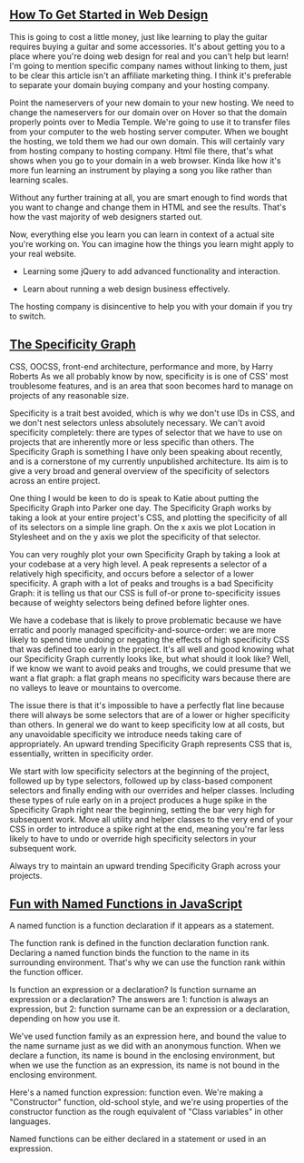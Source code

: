 [How To Get Started in Web Design](http://css-tricks.com/get-started-web-design/)
---
This is going to cost a little money, just like learning to play the guitar requires buying a guitar and some accessories. It's about getting you to a place where you're doing web design for real and you can't help but learn! 
I'm going to mention specific company names without linking to them, just to be clear this article isn't an affiliate marketing thing. 
I think it's preferable to separate your domain buying company and your hosting company. 

Point the nameservers of your new domain to your new hosting.
We need to change the nameservers for our domain over on Hover so that the domain properly points over to Media Temple.
We're going to use it to transfer files from your computer to the web hosting server computer.
When we bought the hosting, we told them we had our own domain.
This will certainly vary from hosting company to hosting company.
Html file there, that's what shows when you go to your domain in a web browser.
Kinda like how it's more fun learning an instrument by playing a song you like rather than learning scales.

Without any further training at all, you are smart enough to find words that you want to change and change them in HTML and see the results.
That's how the vast majority of web designers started out.

Now, everything else you learn you can learn in context of a actual site you're working on.
You can imagine how the things you learn might apply to your real website.

- Learning some jQuery to add advanced functionality and interaction.

- Learn about running a web design business effectively.

The hosting company is disincentive to help you with your domain if you try to switch.

[The Specificity Graph](http://csswizardry.com/2014/10/the-specificity-graph/)
--

CSS, OOCSS, front-end architecture, performance and more, by Harry Roberts
As we all probably know by now, specificity is is one of CSS' most troublesome features, and is an area that soon becomes hard to manage on projects of any reasonable size.

Specificity is a trait best avoided, which is why we don't use IDs in CSS, and we don't nest selectors unless absolutely necessary. 
We can't avoid specificity completely: there are types of selector that we have to use on projects that are inherently more or less specific than others.
The Specificity Graph is something I have only been speaking about recently, and is a cornerstone of my currently unpublished architecture.
Its aim is to give a very broad and general overview of the specificity of selectors across an entire project.

One thing I would be keen to do is speak to Katie about putting the Specificity Graph into Parker one day.
The Specificity Graph works by taking a look at your entire project's CSS, and plotting the specificity of all of its selectors on a simple line graph.
On the x axis we plot Location in Stylesheet and on the y axis we plot the specificity of that selector.

You can very roughly plot your own Specificity Graph by taking a look at your codebase at a very high level.
A peak represents a selector of a relatively high specificity, and occurs before a selector of a lower specificity.
A graph with a lot of peaks and troughs is a bad Specificity Graph: it is telling us that our CSS is full of-or prone to-specificity issues because of weighty selectors being defined before lighter ones.

We have a codebase that is likely to prove problematic because we have erratic and poorly managed specificity-and-source-order: we are more likely to spend time undoing or negating the effects of high specificity CSS that was defined too early in the project.
It's all well and good knowing what our Specificity Graph currently looks like, but what should it look like? Well, if we know we want to avoid peaks and troughs, we could presume that we want a flat graph: a flat graph means no specificity wars because there are no valleys to leave or mountains to overcome.

The issue there is that it's impossible to have a perfectly flat line because there will always be some selectors that are of a lower or higher specificity than others.
In general we do want to keep specificity low at all costs, but any unavoidable specificity we introduce needs taking care of appropriately.
An upward trending Specificity Graph represents CSS that is, essentially, written in specificity order.

We start with low specificity selectors at the beginning of the project, followed up by type selectors, followed up by class-based component selectors and finally ending with our overrides and helper classes.
Including these types of rule early on in a project produces a huge spike in the Specificity Graph right near the beginning, setting the bar very high for subsequent work.
Move all utility and helper classes to the very end of your CSS in order to introduce a spike right at the end, meaning you're far less likely to have to undo or override high specificity selectors in your subsequent work.

Always try to maintain an upward trending Specificity Graph across your projects.

[Fun with Named Functions in JavaScript](http://raganwald.com/2014/10/24/fun-with-named-functions.html)
--

A named function is a function declaration if it appears as a statement.

The function rank is defined in the function declaration function rank.
Declaring a named function binds the function to the name in its surrounding environment.
That's why we can use the function rank within the function officer.

Is function an expression or a declaration? Is function surname an expression or a declaration?
The answers are 1: function is always an expression, but 2: function surname can be an expression or a declaration, depending on how you use it.

We've used function family as an expression here, and bound the value to the name surname just as we did with an anonymous function.
When we declare a function, its name is bound in the enclosing environment, but when we use the function as an expression, its name is not bound in the enclosing environment.

Here's a named function expression: function even.
We're making a "Constructor" function, old-school style, and we're using properties of the constructor function as the rough equivalent of "Class variables" in other languages.

Named functions can be either declared in a statement or used in an expression.